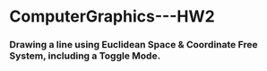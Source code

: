 # ComputerGraphics---HW2
### Drawing a line using Euclidean Space & Coordinate Free System, including a Toggle Mode.

